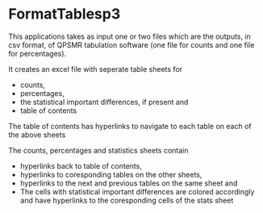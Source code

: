 # FormatTablesp3

This applications takes as input one or two files which are the outputs, in csv format, of QPSMR tabulation software (one file for counts and one file for percentages).

It creates an excel file with seperate table sheets for

- counts,
- percentages,
- the statistical important differences, if present and
- table of contents

The table of contents has hyperlinks to navigate to each table on each of the above sheets

The counts, percentages and statistics sheets contain

- hyperlinks back to table of contents,
- hyperlinks to coresponding tables on the other sheets,
- hyperlinks to the next and previous tables on the same sheet and
- The cells with statistical important differences are colored accordingly and have hyperlinks to the coresponding cells of the stats sheet
